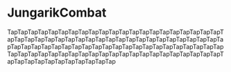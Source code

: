 # JungarikCombat
TapTapTapTapTapTapTapTapTapTapTapTapTapTapTapTapTapTapTapTapTapTapTapTapTapTapTapTapTapTapTapTapTapTapTapTapTapTapTapTapTapTapTapTapTapTapTapTapTapTapTapTapTapTapTapTapTapTapTapTapTapTapTapTapTapTapTapTapTapTapTapTapTapTapTapTapTapTapTapTapTapTapTapTapTapTapTapTapTapTapTapTapTapTapTapTap
